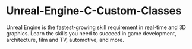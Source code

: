 # Unreal-Engine-C-Custom-Classes
Unreal Engine is the fastest-growing skill requirement in real-time and 3D graphics. Learn the skills you need to succeed in game development, architecture, film and TV, automotive, and more.
